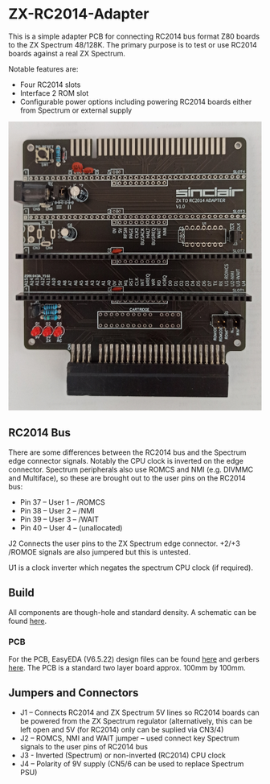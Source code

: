 # ZX-RC2014-Adapter

This is a simple adapter PCB for connecting RC2014 bus format Z80 boards to the ZX Spectrum 48/128K.  The primary purpose is to test or use RC2014 boards against a real ZX Spectrum.

Notable features are:

* Four RC2014 slots
* Interface 2 ROM slot
* Configurable power options including powering RC2014 boards either from Spectrum or external supply

![Top view of ZX RC2014 Adapter](https://github.com/ZXQuirkafleeg/ZX-RC2014-Adapter/blob/main/Images/IMG_20231211_170946.jpg)

## RC2014 Bus

There are some differences between the RC2014 bus and the Spectrum edge connector signals.  Notably the CPU clock is inverted on the edge connector.  Spectrum peripherals also use ROMCS and NMI (e.g. DIVMMC and Multiface), so these are brought out to the user pins on the RC2014 bus:

*	Pin 37 – User 1 – /ROMCS
*	Pin 38 – User 2 – /NMI 
*	Pin 39 – User 3 – /WAIT
*	Pin 40 – User 4 – (unallocated)

J2 Connects the user pins to the ZX Spectrum edge connector.  +2/+3 /ROMOE signals are also jumpered but this is untested.

U1 is a clock inverter which negates the spectrum CPU clock (if required).

## Build
All components are though-hole and standard density.  A schematic can be found [here](https://github.com/ZXQuirkafleeg/ZX-RC2014-Adapter/blob/main/PCB/ZX%20to%20RC2014%20Adapter%20Schematic.pdf).

### PCB 

For the PCB, EasyEDA (V6.5.22) design files can be found [here](https://github.com/ZXQuirkafleeg/ZX-RC2014-Adapter/tree/main/PCB) and gerbers [here](https://github.com/ZXQuirkafleeg/ZX-RC2014-Adapter/blob/main/PCB/Gerber_PCB_ZX%20to%20RC2014%20Adapter.zip).  The PCB is a standard two layer board approx. 100mm by 100mm.  

## Jumpers and Connectors

* J1 – Connects RC2014 and ZX Spectrum 5V lines so RC2014 boards can be powered from the ZX Spectrum regulator (alternatively, this can be left open and 5V (for RC2014) only can be suplied via CN3/4)
* J2 – ROMCS, NMI and WAIT jumper – used connect key Spectrum signals to the user pins of RC2014 bus
* J3 - Inverted (Spectrum) or non-inverted (RC2014) CPU clock
* J4 – Polarity of 9V supply (CN5/6 can be used to replace Spectrum PSU)
  
